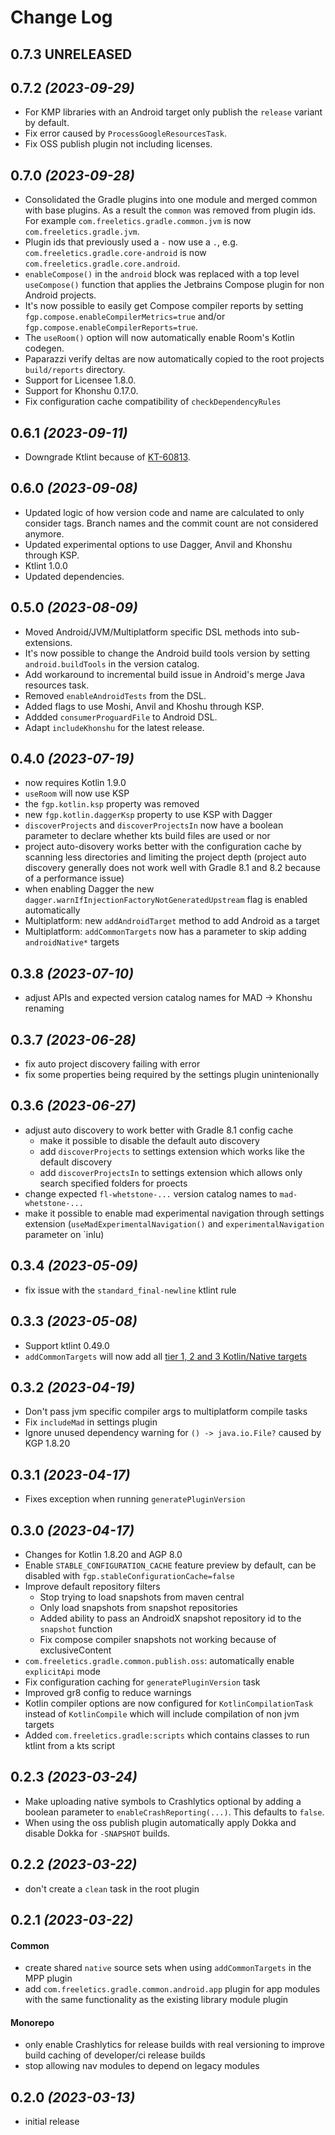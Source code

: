 Change Log
==========

## 0.7.3 **UNRELEASED**


## 0.7.2 *(2023-09-29)*

- For KMP libraries with an Android target only publish the `release` variant by default.
- Fix error caused by `ProcessGoogleResourcesTask`.
- Fix OSS publish plugin not including licenses.


## 0.7.0 *(2023-09-28)*

- Consolidated the Gradle plugins into one module and merged common with base plugins. As a result
  the `common` was removed from plugin ids. For example `com.freeletics.gradle.common.jvm` is now
  `com.freeletics.gradle.jvm`.
- Plugin ids that previously used a `-` now use a `.`, e.g. `com.freeletics.gradle.core-android` is now
  `com.freeletics.gradle.core.android`.
- `enableCompose()` in the `android` block was replaced with a top level `useCompose()` function that
  applies the Jetbrains Compose plugin for non Android projects.
- It's now possible to easily get Compose compiler reports by setting `fgp.compose.enableCompilerMetrics=true`
  and/or `fgp.compose.enableCompilerReports=true`.
- The `useRoom()` option will now automatically enable Room's Kotlin codegen.
- Paparazzi verify deltas are now automatically copied to the root projects `build/reports` directory.
- Support for Licensee 1.8.0.
- Support for Khonshu 0.17.0.
- Fix configuration cache compatibility of `checkDependencyRules`


## 0.6.1 *(2023-09-11)*

- Downgrade Ktlint because of [KT-60813](https://youtrack.jetbrains.com/issue/KT-60813).


## 0.6.0 *(2023-09-08)*

- Updated logic of how version code and name are calculated to only consider tags. Branch names
  and the commit count are not considered anymore.
- Updated experimental options to use Dagger, Anvil and Khonshu through KSP.
- Ktlint 1.0.0
- Updated dependencies.


## 0.5.0 *(2023-08-09)*

- Moved Android/JVM/Multiplatform specific DSL methods into sub-extensions.
- It's now possible to change the Android build tools version by setting `android.buildTools`
  in the version catalog.
- Add workaround to incremental build issue in Android's merge Java resources task.
- Removed `enableAndroidTests` from the DSL.
- Added flags to use Moshi, Anvil and Khoshu through KSP.
- Addded `consumerProguardFile` to Android DSL.
- Adapt `includeKhonshu` for the latest release.


## 0.4.0 *(2023-07-19)*

- now requires Kotlin 1.9.0
- `useRoom` will now use KSP
- the `fgp.kotlin.ksp` property was removed
- new `fgp.kotlin.daggerKsp` property to use KSP with Dagger
- `discoverProjects` and `discoverProjectsIn` now have a boolean parameter to declare
  whether kts build files are used or nor
- project auto-disovery works better with the configuration cache by scanning less
  directories and limiting the project depth (project auto discovery generally does
  not work well with Gradle 8.1 and 8.2 because of a performance issue)
- when enabling Dagger the new `dagger.warnIfInjectionFactoryNotGeneratedUpstream` flag
  is enabled automatically
- Multiplatform: new `addAndroidTarget` method to add Android as a target
- Multiplatform: `addCommonTargets` now has a parameter to skip adding `androidNative*` targets


## 0.3.8 *(2023-07-10)*

- adjust APIs and expected version catalog names for MAD -> Khonshu renaming


## 0.3.7 *(2023-06-28)*

- fix auto project discovery failing with error
- fix some properties being required by the settings plugin unintenionally


## 0.3.6 *(2023-06-27)*

- adjust auto discovery to work better with Gradle 8.1 config cache
    - make it possible to disable the default auto discovery
    - add `discoverProjects` to settings extension which works like the default discovery
    - add `discoverProjectsIn` to settings extension which allows only search specified folders for proects
- change expected `fl-whetstone-...` version catalog names to `mad-whetstone-...`
- make it possible to enable mad experimental navigation through settings extension (`useMadExperimentalNavigation()` and `experimentalNavigation` parameter on `inlu)


## 0.3.4 *(2023-05-09)*

- fix issue with the `standard_final-newline` ktlint rule


## 0.3.3 *(2023-05-08)*

- Support ktlint 0.49.0
- `addCommonTargets` will now add all [tier 1, 2 and 3 Kotlin/Native targets](https://kotlinlang.org/docs/native-target-support.html)


## 0.3.2 *(2023-04-19)*


- Don't pass jvm specific compiler args to multiplatform compile tasks
- Fix `includeMad` in settings plugin
- Ignore unused dependency warning for `() -> java.io.File?` caused by KGP 1.8.20


## 0.3.1 *(2023-04-17)*

- Fixes exception when running `generatePluginVersion`


## 0.3.0 *(2023-04-17)*

- Changes for Kotlin 1.8.20 and AGP 8.0
- Enable `STABLE_CONFIGURATION_CACHE` feature preview by default, can be disabled with `fgp.stableConfigurationCache=false`
- Improve default repository filters
  - Stop trying to load snapshots from maven central
  - Only load snapshots from snapshot repositories
  - Added ability to pass an AndroidX snapshot repository id to the `snapshot` function
  - Fix compose compiler snapshots not working because of exclusiveContent
- `com.freeletics.gradle.common.publish.oss`: automatically enable `explicitApi` mode
- Fix configuration caching for `generatePluginVersion` task
- Improved gr8 config to reduce warnings
- Kotlin compiler options are now configured for `KotlinCompilationTask` instead of `KotlinCompile`
  which will include compilation of non jvm targets
- Added `com.freeletics.gradle:scripts` which contains classes to run ktlint from a kts script


## 0.2.3 *(2023-03-24)*

- Make uploading native symbols to Crashlytics optional by adding a boolean parameter to `enableCrashReporting(...)`. This
  defaults to `false`.
- When using the oss publish plugin automatically apply Dokka and disable Dokka for `-SNAPSHOT` builds.


## 0.2.2 *(2023-03-22)*

- don't create a `clean` task in the root plugin


## 0.2.1 *(2023-03-22)*

#### Common

- create shared `native` source sets when using `addCommonTargets` in the MPP plugin
- add `com.freeletics.gradle.common.android.app` plugin for app modules with the same functionality as the existing library module plugin

#### Monorepo

- only enable Crashlytics for release builds with real versioning to improve build caching of developer/ci release builds
- stop allowing nav modules to depend on legacy modules


## 0.2.0 *(2023-03-13)*

- initial release
